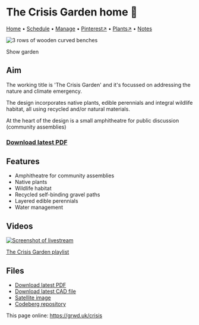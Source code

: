 # The Crisis Garden home 🏡

[Home](https://grwd.uk/crisis/) • [Schedule](https://grwd.uk/crisis/schedule) • [Manage](https://grwd.uk/crisis/manage) • [Pinterest↗](https://pinterest.co.uk/NatureWorksGarden/crisis) • [Plants↗](https://bit.ly/crisis-plants) • [Notes](https://grwd.uk/crisis/notes)

![3 rows of wooden curved benches](https://res.cloudinary.com/growdigital/image/upload/w_320/v1686570121/crisis/benches-roy-wilt.jpg)

Show garden

## Aim

The working title is 'The Crisis Garden' and it's focussed on addressing the nature and climate emergency. 

The design incorporates native plants, edible perennials and integral wildlife habitat, all using recycled and/or natural materials.

At the heart of the design is a small amphitheatre for public discussion (community assemblies)

### [Download latest PDF](https://codeberg.org/natureworks/crisis/raw/branch/main/crisis.pdf)

## Features

* Amphitheatre for community assemblies
* Native plants
* Wildlife habitat
* Recycled self-binding gravel paths
* Layered edible perennials
* Water management

## Videos

[![Screenshot of livestream](https://res.cloudinary.com/growdigital/image/upload/w_320/v1638362351/clifftop/clifftop-livestream.jpg)](https://bit.ly/crisis-playlist)

[The Crisis Garden playlist](https://bit.ly/crisis-playlist)

## Files

* [Download latest PDF](https://codeberg.org/natureworks/crisis/raw/branch/main/crisis.pdf)
* [Download latest CAD file](https://codeberg.org/natureworks/crisis/src/branch/main/crisis.dxf)
* [Satellite image](https://codeberg.org/natureworks/crisis/raw/branch/main/satellite.jpg)
* [Codeberg repository](https://codeberg.org/natureworks/crisis)

This page online: <https://grwd.uk/crisis>
